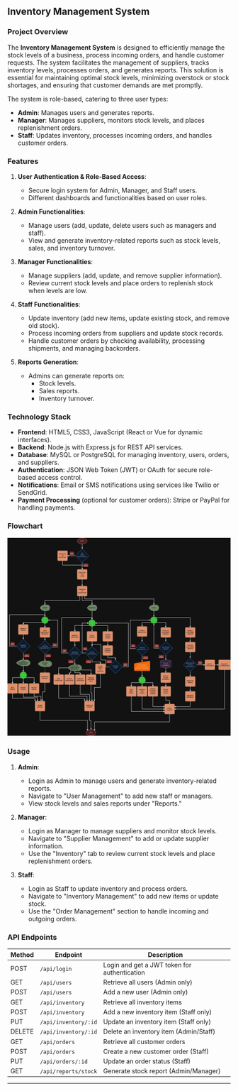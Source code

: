 ## **Inventory Management System**
### **Project Overview**
The **Inventory Management System** is designed to efficiently manage the stock levels of a business, process incoming orders, and handle customer requests. The system facilitates the management of suppliers, tracks inventory levels, processes orders, and generates reports. This solution is essential for maintaining optimal stock levels, minimizing overstock or stock shortages, and ensuring that customer demands are met promptly.

The system is role-based, catering to three user types:
- **Admin**: Manages users and generates reports.
- **Manager**: Manages suppliers, monitors stock levels, and places replenishment orders.
- **Staff**: Updates inventory, processes incoming orders, and handles customer orders.

### **Features**
1. **User Authentication & Role-Based Access**:
   - Secure login system for Admin, Manager, and Staff users.
   - Different dashboards and functionalities based on user roles.

2. **Admin Functionalities**:
   - Manage users (add, update, delete users such as managers and staff).
   - View and generate inventory-related reports such as stock levels, sales, and inventory turnover.

3. **Manager Functionalities**:
   - Manage suppliers (add, update, and remove supplier information).
   - Review current stock levels and place orders to replenish stock when levels are low.

4. **Staff Functionalities**:
   - Update inventory (add new items, update existing stock, and remove old stock).
   - Process incoming orders from suppliers and update stock records.
   - Handle customer orders by checking availability, processing shipments, and managing backorders.

5. **Reports Generation**:
   - Admins can generate reports on:
     - Stock levels.
     - Sales reports.
     - Inventory turnover.

### **Technology Stack**
- **Frontend**: HTML5, CSS3, JavaScript (React or Vue for dynamic interfaces).
- **Backend**: Node.js with Express.js for REST API services.
- **Database**: MySQL or PostgreSQL for managing inventory, users, orders, and suppliers.
- **Authentication**: JSON Web Token (JWT) or OAuth for secure role-based access control.
- **Notifications**: Email or SMS notifications using services like Twilio or SendGrid.
- **Payment Processing** (optional for customer orders): Stripe or PayPal for handling payments.

### Flowchart  

![alt text](<Inventory Management System.jpg>)  


### **Usage**
1. **Admin**:
   - Login as Admin to manage users and generate inventory-related reports.
   - Navigate to "User Management" to add new staff or managers.
   - View stock levels and sales reports under "Reports."

2. **Manager**:
   - Login as Manager to manage suppliers and monitor stock levels.
   - Navigate to "Supplier Management" to add or update supplier information.
   - Use the "Inventory" tab to review current stock levels and place replenishment orders.

3. **Staff**:
   - Login as Staff to update inventory and process orders.
   - Navigate to "Inventory Management" to add new items or update stock.
   - Use the "Order Management" section to handle incoming and outgoing orders.

### **API Endpoints**
| Method | Endpoint                        | Description                                |
|--------|----------------------------------|--------------------------------------------|
| POST   | `/api/login`                     | Login and get a JWT token for authentication|
| GET    | `/api/users`                     | Retrieve all users (Admin only)            |
| POST   | `/api/users`                     | Add a new user (Admin only)                |
| GET    | `/api/inventory`                 | Retrieve all inventory items               |
| POST   | `/api/inventory`                 | Add a new inventory item (Staff only)      |
| PUT    | `/api/inventory/:id`             | Update an inventory item (Staff only)      |
| DELETE | `/api/inventory/:id`             | Delete an inventory item (Admin/Staff)     |
| GET    | `/api/orders`                    | Retrieve all customer orders               |
| POST   | `/api/orders`                    | Create a new customer order (Staff)        |
| PUT    | `/api/orders/:id`                | Update an order status (Staff)             |
| GET    | `/api/reports/stock`             | Generate stock report (Admin/Manager)      |

---
